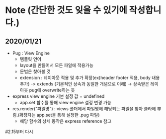 # Note (간단한 것도 잊을 수 있기에 작성합니다.)

## 2020/01/21
- Pug : View Engine
    - 템플릿 언어
    - layout을 만들어서 모든 파일에 적용가능
    - 문법은 찾아볼 것
    - extension : 레이아웃 적용 및 추가 확장(ex)header footer 적용, body 내용 추가)
        -> extends (기본적인 상속과 동일한 개념으로 이해) -> 상속받은 레이아웃 pug에 overwrite하는 듯
- express view engine 기본 설정 값 = undefined
    - app.set 함수를 통해 view engine 설정 변경 가능
- res.render("파일명") : views 폴더에서 파일명에 해당되는 파일을 찾아 클라에 뿌림.(확장자는 app.set을 통해 설정한 .pug 파일)
    - 해당 함수의 상세 동작은 express reference 참고


#2.15부터 다시